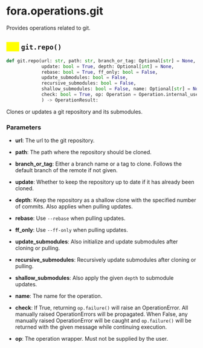 # fora.operations.git

Provides operations related to git.

## <mark style="color:yellow;">def</mark> `git.repo()`

```python
def git.repo(url: str, path: str, branch_or_tag: Optional[str] = None, 
             update: bool = True, depth: Optional[int] = None, 
             rebase: bool = True, ff_only: bool = False, 
             update_submodules: bool = False, 
             recursive_submodules: bool = False, 
             shallow_submodules: bool = False, name: Optional[str] = None, 
             check: bool = True, op: Operation = Operation.internal_use_only
             ) -> OperationResult:
```

Clones or updates a git repository and its submodules.

### Parameters

 -  **url**: The url to the git repository.

 -  **path**: The path where the repository should be cloned.

 -  **branch_or_tag**: Either a branch name or a tag to clone. Follows the default branch of the remote if not given.

 -  **update**: Whether to keep the repository up to date if it has already been cloned.

 -  **depth**: Keep the repository as a shallow clone with the specified number of commits.
    Also applies when pulling updates.

 -  **rebase**: Use `--rebase` when pulling updates.

 -  **ff_only**: Use `--ff-only` when pulling updates.

 -  **update_submodules**: Also initialize and update submodules after cloning or pulling.

 -  **recursive_submodules**: Recursively update submodules after cloning or pulling.

 -  **shallow_submodules**: Also apply the given `depth` to submodule updates.

 -  **name**: The name for the operation.

 -  **check**: If True, returning `op.failure()` will raise an OperationError. All manually raised
    OperationErrors will be propagated. When False, any manually raised OperationError will
    be caught and `op.failure()` will be returned with the given message while continuing execution.

 -  **op**: The operation wrapper. Must not be supplied by the user.

